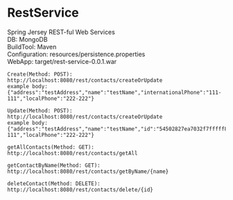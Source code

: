 RestService
===========
Spring Jersey REST-ful Web Services<br>
DB: MongoDB<br>
BuildTool: Maven<br>
Configuration: resources/persistence.properties<br>
WebApp: target/rest-service-0.0.1.war

    Create(Method: POST):
    http://localhost:8080/rest/contacts/createOrUpdate
    example body: {"address":"testAddress","name":"testName","internationalPhone":"111-111","localPhone":"222-222"}

    Update(Method: POST):
    http://localhost:8080/rest/contacts/createOrUpdate
    example body: {"address":"testAddress","name":"testName","id":"54502827ea7032f7fffff8e4","internationalPhone":"111-111","localPhone":"222-222"}

    getAllContacts(Method: GET):
    http://localhost:8080/rest/contacts/getAll

    getContactByName(Method: GET):
    http://localhost:8080/rest/contacts/getByName/{name}

    deleteContact(Method: DELETE):
    http://localhost:8080/rest/contacts/delete/{id}
